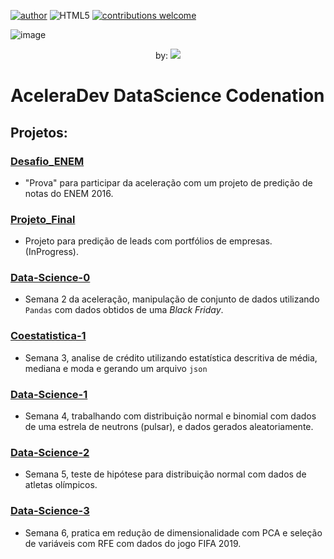 [![author](https://img.shields.io/badge/author-LucasDatilioCarderelli-blue.svg)](https://www.linkedin.com/in/lucasdatiliocarderelli)
![HTML5](https://img.shields.io/badge/Python-3.7.3-green.svg)
[![contributions welcome](https://img.shields.io/badge/contributions-welcome-brightgreen.svg?style=flat)](https://github.com/LucasDatilioCarderelli/Codenation/issues)

![image](https://user-images.githubusercontent.com/32513366/83427491-30e10100-a407-11ea-96ae-13a23aecbb02.png)

<p align="center">
 by: <img src="https://miro.medium.com/max/425/1*05vDjNRMACek8hWh1pnltA.png">
</p>

# AceleraDev DataScience Codenation

## Projetos:

### [Desafio_ENEM](https://github.com/LucasDatilioCarderelli/Codenation/tree/master/Desafio_ENEM)
- "Prova" para participar da aceleração com um projeto de predição de notas do ENEM 2016. 

### [Projeto_Final](https://github.com/LucasDatilioCarderelli/Codenation/tree/master/Projeto_Final)
- Projeto para predição de leads com portfólios de empresas. (InProgress).

### [Data-Science-0](https://github.com/LucasDatilioCarderelli/Codenation/tree/master/data-science-0)
- Semana 2 da aceleração, manipulação de conjunto de dados utilizando `Pandas` com dados obtidos de uma *Black Friday*.

### [Coestatistica-1](https://github.com/LucasDatilioCarderelli/Codenation/tree/master/coestatistica-1)
- Semana 3, analise de crédito utilizando estatística descritiva de média, mediana e moda e gerando um arquivo `json` 

### [Data-Science-1](https://github.com/LucasDatilioCarderelli/Codenation/tree/master/data-science-1)
- Semana 4, trabalhando com distribuição normal e binomial com dados de uma estrela de neutrons (pulsar), e dados gerados aleatoriamente.

### [Data-Science-2](https://github.com/LucasDatilioCarderelli/Codenation/tree/master/data-science-2)
- Semana 5, teste de hipótese para distribuição normal com dados de atletas olímpicos.

### [Data-Science-3](https://github.com/LucasDatilioCarderelli/Codenation/tree/master/data-science-3)
- Semana 6, pratica em redução de dimensionalidade com PCA e seleção de variáveis com RFE com dados do jogo FIFA 2019.
